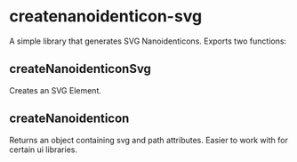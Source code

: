 # createnanoidenticon-svg

A simple library that generates SVG Nanoidenticons. Exports two functions:

## createNanoidenticonSvg

Creates an SVG Element.

## createNanoidenticon

Returns an object containing svg and path attributes. Easier to work with for certain ui libraries.
